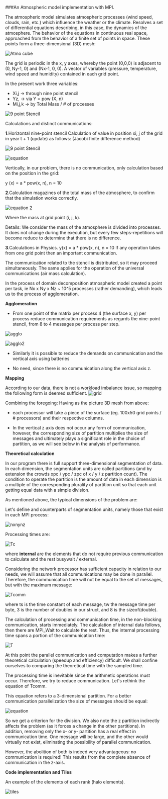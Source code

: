 ###An Atmospheric model implementation with MPI.

The atmospheric model simulates atmospheric processes (wind speed, clouds, rain, etc.) 
which influence the weather or the climate. Resolves a set of differential equations 
describing, in this case, the dynamics of the atmosphere. The behavior of the equations 
in continuous real space, approached from the behavior of a finite set of points in space.
These points form a three-dimensional (3D) mesh:

![Atmo cube](https://github.com/GeorgePapageorgakis/Atmospheric-model-MPI/blob/master/figures/asd.jpg)

The grid is periodic in the x, y axes, whereby the point (0,0,0) is adjacent to (0, Ny-1, 0) 
and (Nx-1, 0, 0). A vector of variables (pressure, temperature, wind speed and humidity) 
contained in each grid point. 

In the present work three variables:
* Xi,j	 -> through nine point stencil
* Yz,	 -> via Y = pow (X, n)
* Mi,j,k -> by Total Mass / # of processes

![9 point Stencil](https://github.com/GeorgePapageorgakis/Atmospheric-model-MPI/blob/master/figures/stencil.jpg)

Calculations and distinct communications:

**1**.Horizontal nine-point stencil
	Calculation of value in position xi, j of the grid in year t + 1 (update) as follows:
	(Jacobi finite difference method)
	
![9 point Stencil](https://github.com/GeorgePapageorgakis/Atmospheric-model-MPI/blob/master/figures/stencil2.jpg)
	
![equation](https://github.com/GeorgePapageorgakis/Atmospheric-model-MPI/blob/master/figures/x_i_j.jpg)

Vertically, in our problem, there is no communication, only calculation based on the position in the grid:
 
y (x) = a * pow(x, n), n = 10
	
**2**.Calculation magazines of the total mass of the atmosphere, to confirm that the simulation works correctly.
	
![equation 2](https://github.com/GeorgePapageorgakis/Atmospheric-model-MPI/blob/master/figures/total%20mass.jpg)
	
Where the mass at grid point (i, j, k).
	
Details: We consider the mass of the atmosphere is divided into processes. It does not change during the execution, but every few steps-repetitions will become reduce to determine that there is no difference.
	
**3**.Calculations in Physics.
y(x) = a * pow(x, n), n = 10
If any operation takes from one grid point then an important communication.
	
The communication related to the stencil is distributed, so it may proceed simultaneously. 
The same applies for the operation of the universal communications (air mass calculation).

In the process of domain decomposition atmospheric model created a point per task, ie Nx x Ny x Nz 
~ 10^5 processes (rather demanding), which leads us to the process of agglomeration.



**Agglomeration**

* From one point of the matrix per process 4 (the surface x, y) per process reduce communication
 requirements as regards the nine-point stencil, from 8 to 4 messages per process per step.

 ![agglo](https://github.com/GeorgePapageorgakis/Atmospheric-model-MPI/blob/master/figures/agglomeration.jpg)
 
 ![agglo2](https://github.com/GeorgePapageorgakis/Atmospheric-model-MPI/blob/master/figures/agglomeration2.jpg)
 
* Similarly it is possible to reduce the demands on communication and the vertical axis using batteries
 - No need, since there is no communication along the vertical axis z.
 
**Mapping**

According to our data, there is not a workload imbalance issue, so mapping the following form is deemed sufficient.
 ![grid](https://github.com/GeorgePapageorgakis/Atmospheric-model-MPI/blob/master/figures/grid.jpg)

Combining the foregoing:
Having as the picture 3D mesh from above:

* each processor will take a piece of the surface (eg. 100x50 grid points / # processors) and their respective columns.

* In the vertical z axis does not occur any form of communication, however, the corresponding size of partition 
multiplies the size of messages and ultimately plays a significant role in the choice of partition, as we will see below in the analysis of performance.


**Theoretical calculation**

In our program there is full support three-dimensional segmentation of data. In each dimension, the segmentation units are called partitions (and by extension the crowds xpc / ypc / zpc of x / y / z partition count). The condition to operate the partition is the amount of data in each dimension is a multiple of the corresponding plurality of partition unit so that each unit getting equal data with a simple division.

As mentioned above, the typical dimensions of the problem are:

Let's define and counterparts of segmentation units, namely those that exist in each MPI process:

![nxnynz]()

Processing times are:

![Tc]( )

where **internal** are the elements that do not require previous communication to calculate and the rest busywait / external.

Considering the network processor has sufficient capacity in relation to our needs, we will assume that all communications may be done in parallel. Therefore, the communication time will not be equal to the set of messages, but with the maximum message:

![Tcomm]( )

where ts is the time constant of each message, tw the message time per byte, 3 is the number of doubles in our struct, and 8 is the sizeof(double).

The calculation of processing and communication time, in the non-blocking communication, starts immediately. The calculation of internal data follows, then there are
MPI_Wait to calculate the rest. Thus, the internal processing time spans a portion of the communication time:

![T]( )

At this point the parallel communication and computation makes a further theoretical calculation (speedup and efficiency) difficult. We shall confine ourselves to comparing the theoretical time with the sampled time.


The processing time is inevitable since the arithmetic operations must occur.
Therefore, we try to reduce communication. Let's rethink the equation of Tcomm.

This equation refers to a 3-dimensional partition. For a better communication parallelization the size of messages should be equal:

![equation]( )

So we get a criterion for the division.
We also note the z partition indirectly affects the problem (as it forces a change in the other partitions).
In addition, removing only the x- or y- partition has a real effect in communication time. One message will be large, and the other would virtually not exist, eliminating the possibility of parallel communication.

However, the abolition of both is indeed very advantageous: no communication is required! This results from the complete absence of communication in the z-axis.

**Code implementation and Tiles**

An example of the elements of each rank (halo elements).

![tiles]( )